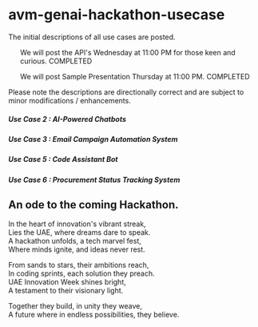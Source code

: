 # avm-genai-hackathon-usecase
The initial descriptions of all use cases are posted.

<ul>We will post the API's Wednesday at 11:00 PM for those keen and curious. COMPLETED</ul>
<ul>We will post Sample Presentation Thursday at 11:00 PM. COMPLETED</ul>


Please note the descriptions are directionally correct and are subject to minor modifications / enhancements.

##### Use Case 2 : AI-Powered Chatbots
##### Use Case 3 : Email Campaign Automation System
##### Use Case 5 : Code Assistant Bot
##### Use Case 6 : Procurement Status Tracking System







## An ode to the coming Hackathon.
In the heart of innovation's vibrant streak,</br>
Lies the UAE, where dreams dare to speak.</br>
A hackathon unfolds, a tech marvel fest,</br>
Where minds ignite, and ideas never rest.</br>

From sands to stars, their ambitions reach,</br>
In coding sprints, each solution they preach.</br>
UAE Innovation Week shines bright,</br>
A testament to their visionary light.</br>

Together they build, in unity they weave,</br>
A future where in endless possibilities, they believe.</br>
